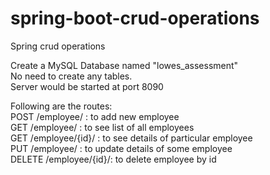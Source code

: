 # spring-boot-crud-operations
Spring crud operations <br />

Create a MySQL Database named "lowes_assessment" <br />
No need to create any tables. <br />
Server would be started at port 8090 <br />

Following are the routes: <br />
POST /employee/ : to add new employee <br />
GET /employee/ : to see list of all employees <br />
GET /employee/{id}/ : to see details of particular employee <br />
PUT /employee/ : to update details of some employee <br />
DELETE /employee/{id}/: to delete employee by id <br />
